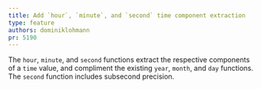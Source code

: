 ```yaml
---
title: Add `hour`, `minute`, and `second` time component extraction
type: feature
authors: dominiklohmann
pr: 5190
---
```


The `hour`, `minute`, and `second` functions extract the respective components
of a `time` value, and compliment the existing `year`, `month`, and `day`
functions. The `second` function includes subsecond precision.
